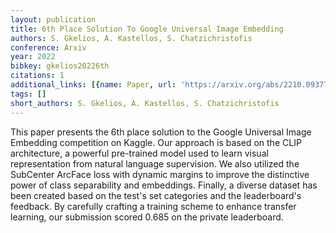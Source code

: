 ```yaml
---
layout: publication
title: 6th Place Solution To Google Universal Image Embedding
authors: S. Gkelios, A. Kastellos, S. Chatzichristofis
conference: Arxiv
year: 2022
bibkey: gkelios20226th
citations: 1
additional_links: [{name: Paper, url: 'https://arxiv.org/abs/2210.09377'}]
tags: []
short_authors: S. Gkelios, A. Kastellos, S. Chatzichristofis
---
```

This paper presents the 6th place solution to the Google Universal Image
Embedding competition on Kaggle. Our approach is based on the CLIP
architecture, a powerful pre-trained model used to learn visual representation
from natural language supervision. We also utilized the SubCenter ArcFace loss
with dynamic margins to improve the distinctive power of class separability and
embeddings. Finally, a diverse dataset has been created based on the test's set
categories and the leaderboard's feedback. By carefully crafting a training
scheme to enhance transfer learning, our submission scored 0.685 on the private
leaderboard.